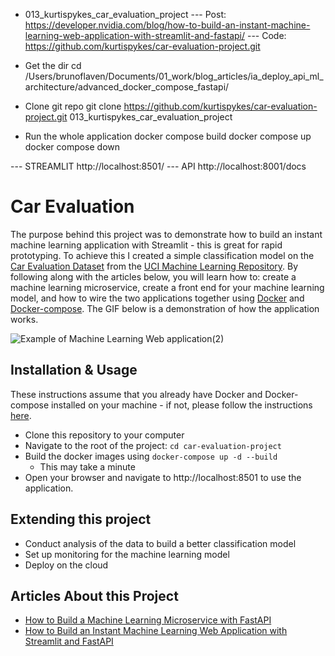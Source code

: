 + 013_kurtispykes_car_evaluation_project
--- Post: https://developer.nvidia.com/blog/how-to-build-an-instant-machine-learning-web-application-with-streamlit-and-fastapi/
--- Code: https://github.com/kurtispykes/car-evaluation-project.git

- Get the dir
cd /Users/brunoflaven/Documents/01_work/blog_articles/ia_deploy_api_ml_architecture/advanced_docker_compose_fastapi/

- Clone git repo
git clone https://github.com/kurtispykes/car-evaluation-project.git 013_kurtispykes_car_evaluation_project

- Run the whole application
docker compose build
docker compose up
docker compose down

--- STREAMLIT
http://localhost:8501/
--- API
http://localhost:8001/docs



# Car Evaluation
The purpose behind this project was to demonstrate how to build an instant machine learning application with Streamlit - this is great for rapid prototyping. 
To achieve this I created a simple classification model on the [Car Evaluation Dataset](https://archive.ics.uci.edu/ml/datasets/Car+Evaluation) from the 
[UCI Machine Learning Repository](https://archive.ics.uci.edu/ml/index.php). By following along with the articles below, you will learn how to: create a machine 
learning microservice, create a front end for your machine learning model, and how to wire the two applications together using [Docker](https://www.docker.com/) 
and [Docker-compose](https://docs.docker.com/compose/). The GIF below is a demonstration of how the application works. 

![Example of Machine Learning Web application(2)](https://user-images.githubusercontent.com/43003716/190868371-fb1f5d3f-f74b-4506-9409-0c2fbb1b505e.gif)

## Installation & Usage
These instructions assume that you already have Docker and Docker-compose installed on your machine - if not, please follow the instructions 
[here](https://docs.docker.com/compose/install/). 
- Clone this repository to your computer
- Navigate to the root of the project: `cd car-evaluation-project`
- Build the docker images using `docker-compose up -d --build`
  - This may take a minute
- Open your browser and navigate to http://localhost:8501 to use the application. 

## Extending this project
- Conduct analysis of the data to build a better classification model
- Set up monitoring for the machine learning model
- Deploy on the cloud

## Articles About this Project
- [How to Build a Machine Learning Microservice with FastAPI](https://developer.nvidia.com/blog/building-a-machine-learning-microservice-with-fastapi/)
- [How to Build an Instant Machine Learning Web Application with Streamlit and FastAPI](https://developer.nvidia.com/blog/how-to-build-an-instant-machine-learning-web-application-with-streamlit-and-fastapi/)

